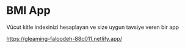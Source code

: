 # BMI App
Vücut kitle indexinizi hesaplayan ve size uygun tavsiye veren bir app

https://gleaming-faloodeh-88c011.netlify.app/